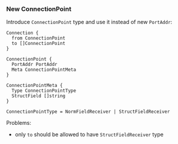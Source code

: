 ### New ConnectionPoint

Introduce `ConnectionPoint` type and use it instead of new `PortAddr`:

```
Connection {
  from ConnectionPoint
  to []ConnectionPoint
}

ConnectionPoint {
  PortAddr PortAddr
  Meta ConnectionPointMeta
}

ConnectionPointMeta {
  Type ConnectionPointType
  StructField []string
}

ConnectionPointType = NormFieldReceiver | StructFieldReceiver
```

Problems:

- only `to` should be allowed to have `StructFieldReceiver` type



